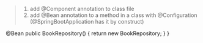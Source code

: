 > 1. add @Component annotation to class file
> 2. add @Bean annotation to a method in a class with @Configuration (@SpringBootApplication has it by construct)

@Bean
public BookRepository() {
  return new BookRepository;
  }
}
